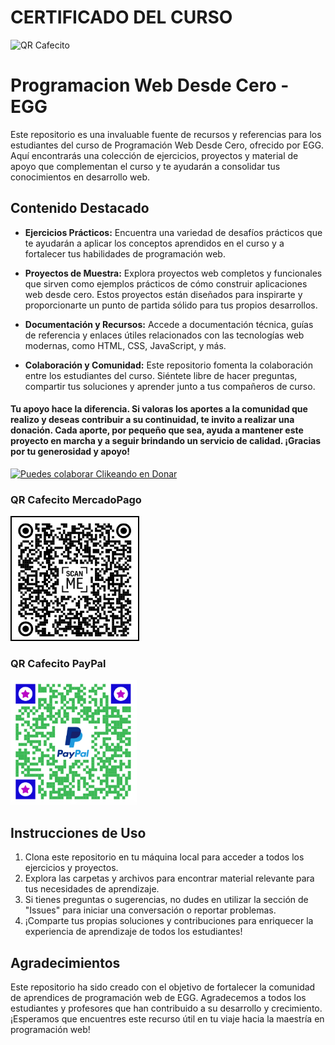 # CERTIFICADO DEL CURSO 

<img src="./Programación Web desde Cero.jpeg" alt="QR Cafecito" height="400" />
<br/> 

# Programacion Web Desde Cero - EGG

Este repositorio es una invaluable fuente de recursos y referencias para los estudiantes del curso de Programación Web Desde Cero, ofrecido por EGG. Aquí encontrarás una colección de ejercicios, proyectos y material de apoyo que complementan el curso y te ayudarán a consolidar tus conocimientos en desarrollo web.

## Contenido Destacado

- **Ejercicios Prácticos:** Encuentra una variedad de desafíos prácticos que te ayudarán a aplicar los conceptos aprendidos en el curso y a fortalecer tus habilidades de programación web.

- **Proyectos de Muestra:** Explora proyectos web completos y funcionales que sirven como ejemplos prácticos de cómo construir aplicaciones web desde cero. Estos proyectos están diseñados para inspirarte y proporcionarte un punto de partida sólido para tus propios desarrollos.

- **Documentación y Recursos:** Accede a documentación técnica, guías de referencia y enlaces útiles relacionados con las tecnologías web modernas, como HTML, CSS, JavaScript, y más.

- **Colaboración y Comunidad:** Este repositorio fomenta la colaboración entre los estudiantes del curso. Siéntete libre de hacer preguntas, compartir tus soluciones y aprender junto a tus compañeros de curso.

#### Tu apoyo hace la diferencia. Si valoras los aportes a la comunidad que realizo y deseas contribuir a su continuidad, te invito a realizar una donación. Cada aporte, por pequeño que sea, ayuda a mantener este proyecto en marcha y a seguir brindando un servicio de calidad. ¡Gracias por tu generosidad y apoyo!

[![Puedes colaborar Clikeando en Donar](https://img.shields.io/badge/Clikeando%20aqui%20puedes%20colaborar%20-Donar-blue)](https://www.mercadopago.com.ar/subscriptions/checkout?preapproval_plan_id=2c9380848810689e018813682e960130)

### QR Cafecito MercadoPago

<img src="./QRCafecitoSolo.png" alt="QR Cafecito" height="200" />

### QR Cafecito PayPal

<img src="./QRCafecitoPayPal.png" alt="QR Cafecito" height="200" />
<br/>   

## Instrucciones de Uso

1. Clona este repositorio en tu máquina local para acceder a todos los ejercicios y proyectos.
2. Explora las carpetas y archivos para encontrar material relevante para tus necesidades de aprendizaje.
3. Si tienes preguntas o sugerencias, no dudes en utilizar la sección de "Issues" para iniciar una conversación o reportar problemas.
4. ¡Comparte tus propias soluciones y contribuciones para enriquecer la experiencia de aprendizaje de todos los estudiantes! 

## Agradecimientos

Este repositorio ha sido creado con el objetivo de fortalecer la comunidad de aprendices de programación web de EGG. Agradecemos a todos los estudiantes y profesores que han contribuido a su desarrollo y crecimiento. ¡Esperamos que encuentres este recurso útil en tu viaje hacia la maestría en programación web!

